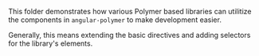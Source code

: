 This folder demonstrates how various Polymer based libraries can utilitize the components in `angular-polymer` to make development easier.

Generally, this means extending the basic directives and adding selectors for the library's elements.
